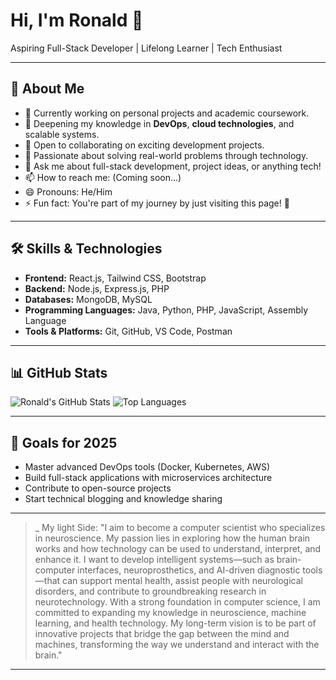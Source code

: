 # Hi, I'm Ronald 👋

Aspiring Full-Stack Developer | Lifelong Learner | Tech Enthusiast

---

## 🚀 About Me
- 🔭 Currently working on personal projects and academic coursework.
- 🌱 Deepening my knowledge in **DevOps**, **cloud technologies**, and scalable systems.
- 👯 Open to collaborating on exciting development projects.
- 🤔 Passionate about solving real-world problems through technology.
- 💬 Ask me about full-stack development, project ideas, or anything tech!
- 📫 How to reach me: (Coming soon...)
- 😄 Pronouns: He/Him
- ⚡ Fun fact: You're part of my journey by just visiting this page! 🚀

---

## 🛠️ Skills & Technologies
- **Frontend:** React.js, Tailwind CSS, Bootstrap
- **Backend:** Node.js, Express.js, PHP
- **Databases:** MongoDB, MySQL
- **Programming Languages:** Java, Python, PHP, JavaScript, Assembly Language
- **Tools & Platforms:** Git, GitHub, VS Code, Postman

---

## 📊 GitHub Stats
![Ronald's GitHub Stats](https://github-readme-stats.vercel.app/api?username=RONALDMASLOG2024-2025&show_icons=true&theme=github_dark)
![Top Languages](https://github-readme-stats.vercel.app/api/top-langs/?username=RONALDMASLOG2024-2025&layout=compact&theme=github_dark)

---

## 🌟 Goals for 2025
- Master advanced DevOps tools (Docker, Kubernetes, AWS)
- Build full-stack applications with microservices architecture
- Contribute to open-source projects
- Start technical blogging and knowledge sharing

---

> _ My light Side: "I aim to become a computer scientist who specializes in neuroscience. My passion lies in exploring how the human brain works and how technology can be used to understand, interpret, and enhance it. I want to develop intelligent systems—such as brain-computer interfaces, neuroprosthetics, and AI-driven diagnostic tools—that can support mental health, assist people with neurological disorders, and contribute to groundbreaking research in neurotechnology. With a strong foundation in computer science, I am committed to expanding my knowledge in neuroscience, machine learning, and health technology. My long-term vision is to be part of innovative projects that bridge the gap between the mind and machines, transforming the way we understand and interact with the brain."

---
